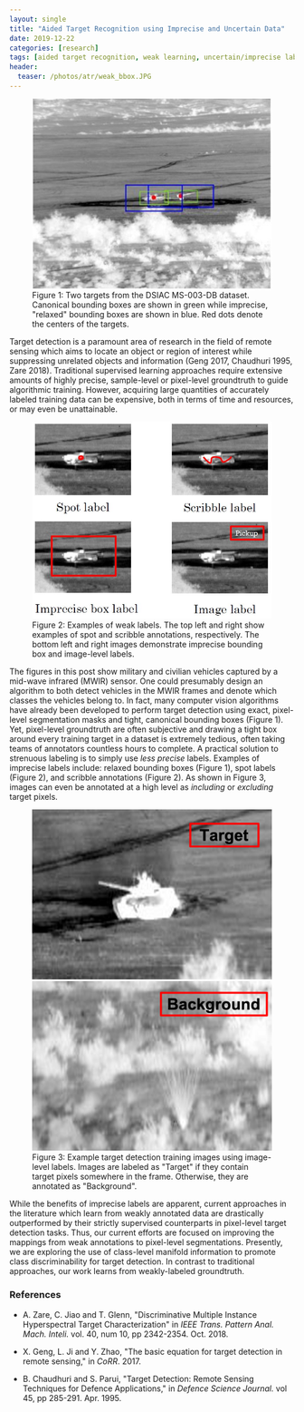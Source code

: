 ```yaml
---
layout: single
title: "Aided Target Recognition using Imprecise and Uncertain Data"
date: 2019-12-22
categories: [research]
tags: [aided target recognition, weak learning, uncertain/imprecise labels, target detection, manifold learning, dimensionality reduction, multiple instance learning]
header:
  teaser: /photos/atr/weak_bbox.JPG
---
```


<figure>
    <a href="/photos/atr/weak_bbox.JPG"><img src="/photos/atr/weak_bbox.JPG"></a>
    <figcaption>Figure 1: Two targets from the DSIAC MS-003-DB dataset.  Canonical bounding boxes are shown in green while imprecise, "relaxed" bounding boxes are shown in blue.  Red dots denote the centers of the targets.</figcaption>
</figure>

Target detection is a paramount area of research in the field of remote sensing which aims to locate an object or region of interest while suppressing unrelated objects and information (Geng 2017, Chaudhuri 1995, Zare 2018).  Traditional supervised learning approaches require extensive amounts of highly precise, sample-level or pixel-level groundtruth to guide algorithmic training.  However, acquiring large quantities of accurately labeled training data can be expensive, both in terms of time and resources, or may even be unattainable.  

<figure>
    <a href="/photos/atr/weak_labels.JPG"><img src="/photos/atr/weak_labels.JPG"></a>
    <figcaption>Figure 2: Examples of weak labels.  The top left and right show examples of spot and scribble annotations, respectively.  The bottom left and right images demonstrate imprecise bounding box and image-level labels.</figcaption>
</figure>

The figures in this post show military and civilian vehicles captured by a mid-wave infrared (MWIR) sensor.  One could presumably design an algorithm to both detect vehicles in the MWIR frames and denote which classes the vehicles belong to.  In fact, many computer vision algorithms have already been developed to perform target detection using exact, pixel-level segmentation masks and tight, canonical bounding boxes (Figure 1).  Yet, pixel-level groundtruth are often subjective and drawing a tight box around every training target in a dataset is extremely tedious, often taking teams of annotators countless hours to complete.  A practical solution to strenuous labeling is to simply use *less precise* labels.  Examples of imprecise labels include: relaxed bounding boxes (Figure 1), spot labels (Figure 2), and scribble annotations (Figure 2).  As shown in Figure 3, images can even be annotated at a high level as *including* or *excluding* target pixels. 

<figure class="half">
    <a href="/photos/atr/target_img.png"><img src="/photos/atr/target_img.png"></a>
    <a href="/photos/atr/bg_img.png"><img src="/photos/atr/bg_img.png"></a>
    <figcaption>Figure 3: Example target detection training images using image-level labels. Images are labeled as "Target" if they contain target pixels somewhere in the frame.  Otherwise, they are annotated as "Background".</figcaption>
</figure>

While the benefits of imprecise labels are apparent, current approaches in the literature which learn from weakly annotated data are drastically outperformed by their strictly supervised counterparts in pixel-level target detection tasks.  Thus, our current efforts are focused on improving the mappings from weak annotations to pixel-level segmentations.  Presently, we are exploring the use of class-level manifold information to promote class discriminability for target detection.  In contrast to traditional approaches, our work learns from weakly-labeled groundtruth.


### References

* A. Zare, C. Jiao and T. Glenn, "Discriminative Multiple Instance Hyperspectral Target Characterization" in *IEEE Trans. Pattern Anal. Mach. Inteli.* vol. 40, num 10, pp 2342-2354. Oct. 2018. 

* X. Geng, L. Ji and Y. Zhao, "The basic equation for target detection in remote sensing," in *CoRR*. 2017.

* B. Chaudhuri and S. Parui, "Target Detection: Remote Sensing Techniques for Defence Applications," in *Defence Science Journal.* vol 45, pp 285-291. Apr. 1995.

